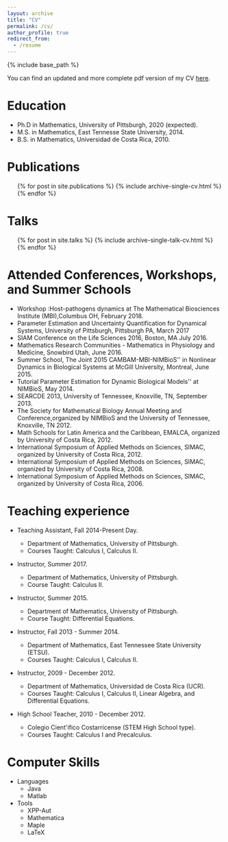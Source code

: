 ```yaml
---
layout: archive
title: "CV"
permalink: /cv/
author_profile: true
redirect_from:
  - /resume
---
```


{% include base_path %}

You can find an updated and more complete pdf version of my CV [here](https://github.com/ivanrazu/ivanrazu.github.io/blob/master/files/CVIvanRamirez.pdf/).


Education
=====
* Ph.D in Mathematics, University of Pittsburgh, 2020 (expected).
* M.S. in Mathematics, East Tennesse State University, 2014.
* B.S. in Mathematics, Universidad de Costa Rica, 2010.

  
Publications
=====

  <ul>{% for post in site.publications %}
    {% include archive-single-cv.html %}
  {% endfor %}</ul>

Talks
=====
  <ul>{% for post in site.talks %}
    {% include archive-single-talk-cv.html %}
  {% endfor %}</ul>
  
  
Attended Conferences, Workshops, and Summer Schools
=====

 * Workshop :Host-pathogens dynamics at The Mathematical Biosciences Institute (MBI),Columbus OH, February 2018.
 *  Parameter Estimation and Uncertainty Quantification for Dynamical Systems, University of Pittsburgh, Pittsburgh PA, March 2017
 * SIAM Conference on the Life Sciences 2016, Boston, MA July 2016.
 *  Mathematics Research Communities - Mathematics in Physiology and Medicine, Snowbird Utah, June 2016.
 *  Summer School, The Joint 2015 CAMBAM-MBI-NIMBioS'' in Nonlinear Dynamics in Biological Systems at McGill University, Montreal, June 2015.
 *  Tutorial Parameter Estimation for Dynamic Biological Models'' at NIMBioS, May 2014.
 *  SEARCDE 2013, University of Tennessee, Knoxville, TN, September 2013.
 *  The Society for Mathematical Biology Annual Meeting and Conference,organized by NIMBioS and the University of Tennessee, Knoxville, TN 2012.
 *  Math Schools for Latin America and the Caribbean, EMALCA, organized by University of Costa Rica, 2012.
 * International Symposium of Applied Methods on Sciences, SIMAC, organized by University of Costa Rica, 2012.
 * International Symposium of Applied Methods on Sciences, SIMAC, organized by University of Costa Rica, 2008.
 * International Symposium of Applied Methods on Sciences, SIMAC, organized by University of Costa Rica, 2006.
 
Teaching experience
=====
* Teaching Assistant, Fall 2014-Present Day.
  * Department of Mathematics, University of Pittsburgh.
  * Courses Taught: Calculus I, Calculus II.
  
* Instructor, Summer 2017.
  * Department of Mathematics, University of Pittsburgh. 
  * Course Taught: Calculus II. 

* Instructor, Summer 2015.
  * Department of Mathematics, University of Pittsburgh. 
  * Course Taught: Differential Equations. 

* Instructor, Fall 2013 - Summer 2014.
  * Department of Mathematics, East Tennessee State University (ETSU). 
  * Courses Taught: Calculus I, Calculus II.
  
* Instructor, 2009 - December 2012.
  * Department of Mathematics, Universidad de Costa Rica (UCR).
  * Courses Taught: Calculus I, Calculus II, Linear Algebra, and Differential Equations.

* High School Teacher, 2010 - December 2012.
  * Colegio Cient\'ifico Costarricense (STEM High School type).
  * Courses Taught: Calculus I and Precalculus.
 
Computer Skills
=====
* Languages 
  * Java
  * Matlab
* Tools
  * XPP-Aut
  * Mathematica
  * Maple
  * LaTeX
  

